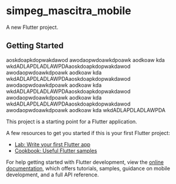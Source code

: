 # simpeg_mascitra_mobile

A new Flutter project.

## Getting Started

aoskdoapkdopwakdawod
awodaopwdoawkdpoawk
aodkoaw
kda
wkdADLAPDLADLAWPDAaoskdoapkdopwakdawod
awodaopwdoawkdpoawk
aodkoaw
kda
wkdADLAPDLADLAWPDAaoskdoapkdopwakdawod
awodaopwdoawkdpoawk
aodkoaw
kda
wkdADLAPDLADLAWPDAaoskdoapkdopwakdawod
awodaopwdoawkdpoawk
aodkoaw
kda
wkdADLAPDLADLAWPDAaoskdoapkdopwakdawod
awodaopwdoawkdpoawk
aodkoaw
kda
wkdADLAPDLADLAWPDA

This project is a starting point for a Flutter application.

A few resources to get you started if this is your first Flutter project:

- [Lab: Write your first Flutter app](https://docs.flutter.dev/get-started/codelab)
- [Cookbook: Useful Flutter samples](https://docs.flutter.dev/cookbook)

For help getting started with Flutter development, view the
[online documentation](https://docs.flutter.dev/), which offers tutorials,
samples, guidance on mobile development, and a full API reference.
